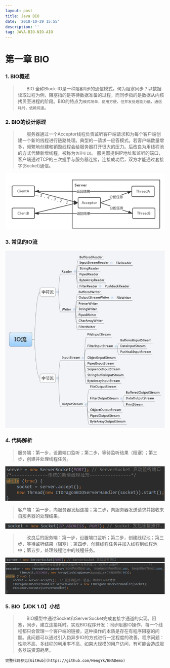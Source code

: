 ```yaml
---
layout: post
title: Java BIO
date: '2018-10-29 15:55'
description: ''
tag: JAVA-BIO-NIO-AIO
---
```


# 第一章  BIO

### 1. BIO概述

> &nbsp;&nbsp;&nbsp;&nbsp;&nbsp;&nbsp;&nbsp;BIO 全称Block-IO是一种`阻塞同步`的通信模式。何为阻塞同步？以数据读取过程为例，阻塞指的是等待数据准备的过程，而同步指的是数据从内核拷贝至进程的阶段。BIO的特点为`模式简单，使用方便，但并发处理能力低，通信耗时，依赖网速`。

### 2. BIO的设计原理

> &nbsp;&nbsp;&nbsp;&nbsp;&nbsp;&nbsp;&nbsp;服务器通过一个Acceptor线程负责监听客户端请求和为每个客户端创建一个新的线程进行链路处理。典型的一请求一应答模式。若客户端数量增多，频繁地创建和销毁线程会给服务器打开很大的压力。后改良为用线程池的方式代替新增线程，被称为`伪异步IO`。
服务器提供IP地址和监听的端口，客户端通过TCP的三次握手与服务器连接，连接成功后，双方才能通过套接字(Socket)通信。

![](/images/post/BIOpro.png)

### 3. 常见的IO流

![](/images/post/IOlist.jpg)

### 4. 代码解析
> 服务端：第一步，设置端口监听；第二步，等待监听结果（阻塞）；第三步，创建并处理线程任务。

![](/images/post/BIOserver.png)

> 客户端：第一步，向服务器发起连接；第二步，向服务器发送请求并接收来自服务器的处理结果。

![](/images/post/BIOclient.png)

> &nbsp;&nbsp;&nbsp;&nbsp;&nbsp;&nbsp;&nbsp;改良后的服务端：第一步，设置端口监听；第二步，创建线程池；第三步，等待监听结果（阻塞）；第四步，创建线程任务并加入线程到线程池中；第五步，处理线程池中的线程任务。

![](/images/post/modBIOserver.png)
![](/images/post/modBIOserver2.png)

### 5. BIO【JDK 1.0】小结
> &nbsp;&nbsp;&nbsp;&nbsp;&nbsp;&nbsp;&nbsp;BIO模型中通过Socket和ServerSocket完成套接字通道的实现。阻塞，同步，建立连接耗时。实现BIO程序开发：同步阻塞IO操作，每一个线程都只会管理一个客户端的链接，这种操作的本质是存在有程序阻塞的问题。此问题可以通过引入伪异步IO的方式进行一定程度的改善。程序问题：性能不高、多线程的利用率不高、如果大规模的用户访问，有可能会造成服务器端资源耗尽。

`完整代码参见[GitHub](https://github.com/HengYk/BNADemo)`
